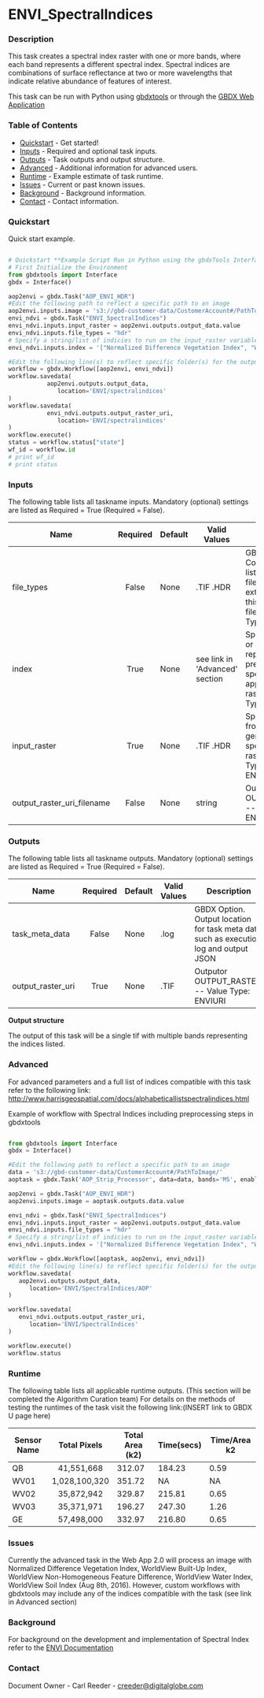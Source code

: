 # ENVI_SpectralIndices

### Description
This task creates a spectral index raster with one or more bands, where each band represents a different spectral index. Spectral indices are combinations of surface reflectance at two or more wavelengths that indicate relative abundance of features of interest.

This task can be run with Python using [gbdxtools](https://github.com/DigitalGlobe/gbdxtools) or through the [GBDX Web Application](https://gbdx.geobigdata.io/materials/)

### Table of Contents
 * [Quickstart](#quickstart) - Get started!
 * [Inputs](#inputs) - Required and optional task inputs.
 * [Outputs](#outputs) - Task outputs and output structure.
 * [Advanced](#advanced) - Additional information for advanced users.
 * [Runtime](#runtime) - Example estimate of task runtime.
 * [Issues](#issues) - Current or past known issues.
 * [Background](#background) - Background information.
 * [Contact](#contact) - Contact information.

### Quickstart
Quick start example.

```python

# Quickstart **Example Script Run in Python using the gbdxTools InterfaceExample producing a single band vegetation mask from a tif file.
# First Initialize the Environment
from gbdxtools import Interface
gbdx = Interface()

aop2envi = gbdx.Task("AOP_ENVI_HDR")
#Edit the following path to reflect a specific path to an image
aop2envi.inputs.image = 's3://gbd-customer-data/CustomerAccount#/PathToImage/'
envi_ndvi = gbdx.Task("ENVI_SpectralIndices")
envi_ndvi.inputs.input_raster = aop2envi.outputs.output_data.value
envi_ndvi.inputs.file_types = "hdr"
# Specify a string/list of indicies to run on the input_raster variable.  The order of indicies wi
envi_ndvi.inputs.index = '["Normalized Difference Vegetation Index", "WorldView Soil Index"]'

#Edit the following line(s) to reflect specific folder(s) for the output file (example location provided)
workflow = gbdx.Workflow([aop2envi, envi_ndvi])
workflow.savedata(
	       aop2envi.outputs.output_data,
	          location='ENVI/spectralindices'
)
workflow.savedata(
	       envi_ndvi.outputs.output_raster_uri,
	          location='ENVI/spectralindices'
)
workflow.execute()
status = workflow.status["state"]
wf_id = workflow.id
# print wf_id
# print status
```

### Inputs
The following table lists all taskname inputs.
Mandatory (optional) settings are listed as Required = True (Required = False).

  Name  |  Required  |  Default  |  Valid Values  |  Description  
--------|:----------:|-----------|----------------|---------------
file_types|False|None|.TIF .HDR |GBDX Option. Comma seperated list of permitted file type extensions. Use this to filter input files -- Value Type: STRING[*]
index|True|None| see link in 'Advanced' section |Specify a string, or array of strings, representing the pre-defined spectral indices to apply to the input raster. -- Value Type: STRING[*]
input_raster|True|None|.TIF .HDR |Specify a raster from which to generate a spectral index raster. -- Value Type: ENVIRASTER
output_raster_uri_filename|False|None| string |Outputor OUTPUT_RASTER. -- Value Type: ENVIURI

### Outputs
The following table lists all taskname outputs.
Mandatory (optional) settings are listed as Required = True (Required = False).

  Name  |  Required  |  Default  |  Valid Values  |  Description  
--------|:----------:|-----------|----------------|---------------
task_meta_data|False|None|.log |GBDX Option. Output location for task meta data such as execution log and output JSON
output_raster_uri|True|None|.TIF |Outputor OUTPUT_RASTER. -- Value Type: ENVIURI

**Output structure**

The output of this task will be a single tif with multiple bands representing the indices listed.


### Advanced
For advanced parameters and a full list of indices compatible with this task refer to the following link:
http://www.harrisgeospatial.com/docs/alphabeticallistspectralindices.html

Example of workflow with Spectral Indices including preprocessing steps in gbdxtools

```python

from gbdxtools import Interface
gbdx = Interface()

#Edit the following path to reflect a specific path to an image
data = 's3://gbd-customer-data/CustomerAccount#/PathToImage/'
aoptask = gbdx.Task('AOP_Strip_Processor', data=data, bands='MS', enable_acomp=True, enable_pansharpen=False, enable_dra=False)     # creates acomp'd multispectral image

aop2envi = gbdx.Task("AOP_ENVI_HDR")
aop2envi.inputs.image = aoptask.outputs.data.value

envi_ndvi = gbdx.Task("ENVI_SpectralIndices")
envi_ndvi.inputs.input_raster = aop2envi.outputs.output_data.value
envi_ndvi.inputs.file_types = "hdr"
# Specify a string/list of indicies to run on the input_raster variable.  The order of indicies wi
envi_ndvi.inputs.index = '["Normalized Difference Vegetation Index", "WorldView Built-Up Index", "WorldView Non-Homogeneous Feature Difference", "WorldView Water Index", "WorldView Soil Index"]'

workflow = gbdx.Workflow([aoptask, aop2envi, envi_ndvi])
#Edit the following line(s) to reflect specific folder(s) for the output file (example location provided)
workflow.savedata(
   aop2envi.outputs.output_data,
      location='ENVI/SpectralIndices/AOP'
)

workflow.savedata(
   envi_ndvi.outputs.output_raster_uri,
      location='ENVI/SpectralIndices'
)

workflow.execute()
workflow.status
```

### Runtime

The following table lists all applicable runtime outputs. (This section will be completed the Algorithm Curation team)
For details on the methods of testing the runtimes of the task visit the following link:(INSERT link to GBDX U page here)

  Sensor Name  | Total Pixels |  Total Area (k2)  |  Time(secs)  |  Time/Area k2
--------|:----------:|-----------|----------------|---------------
QB | 41,551,668 | 312.07 | 184.23 | 0.59
WV01| 1,028,100,320 |351.72 | NA| NA
WV02|35,872,942|329.87| 215.81|0.65
WV03|35,371,971|196.27| 247.30|1.26
GE| 57,498,000|332.97|216.80 |0.65


### Issues
Currently the advanced task in the Web App 2.0 will process an image with Normalized Difference Vegetation Index, WorldView Built-Up Index, WorldView Non-Homogeneous Feature Difference, WorldView Water Index, WorldView Soil Index (Aug 8th, 2016). However, custom workflows with gbdxtools may include any of the indices compatible with the task (see link in Advanced section)

### Background

For background on the development and implementation of Spectral Index refer to the [ENVI Documentation](https://www.harrisgeospatial.com/docs/spectralindices.html)


### Contact
Document Owner - Carl Reeder - creeder@digitalglobe.com

